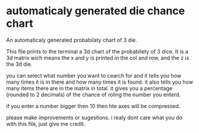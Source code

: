 # automaticaly generated die chance chart
An automaticaly generated probabilaty chart of 3 die.

This file prints to the terminal a 3d chart of the probabilety of 3 dice.
It is a 3d matrix wich means the x and y is printed in the col and row, and the z is the 3d die.

you can select what number you want to cearch for and it tells you how many times it is in there and how many times it is found. it also tells you how many items there are in the matrix in total.
it gives you a percentage (rounded to 2 decimals) of the chance of roling the number you enterd.

if you enter a number bigger then 10 then hte axes will be compressed.

please make improvements or sugestions. i realy dont care what you do with this file, just give me credit.
